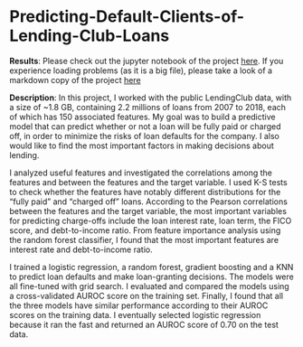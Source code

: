 # Predicting-Default-Clients-of-Lending-Club-Loans
**Results**:
Please check out the jupyter notebook of the project [here](https://github.com/abbasmalekpour). If you experience loading problems (as it is a big file), please take a look of a markdown copy of the project [here](https://github.com/abbasmalekpour)

**Description**:
In this project, I worked with the public LendingClub data, with a size of ~1.8 GB, containing 2.2 millions of loans from 2007 to 2018, each of which has 150 associated features. My goal was to build a predictive model that can predict whether or not a loan will be fully paid or charged off, in order to minimize the risks of loan defaults for the company. I also would like to find the most important factors in making decisions about lending.

I analyzed useful features and investigated the correlations among the features and between the features and the target variable. I used K-S tests to check whether the features have notably different distributions for the “fully paid” and “charged off” loans. According to the Pearson correlations between the features and the target variable, the most important variables for predicting charge-offs include the loan interest rate, loan term, the FICO score, and debt-to-income ratio. From feature importance analysis using the random forest classifier, I found that the most important features are interest rate and debt-to-income ratio.

I trained a logistic regression, a random forest, gradient boosting and a KNN to predict loan defaults and make loan-granting decisions. The models were all fine-tuned with grid search. I evaluated and compared the models using a cross-validated AUROC score on the training set. Finally, I found that all the three models have similar performance according to their AUROC scores on the training data. I eventually selected logistic regression because it ran the fast and returned an AUROC score of 0.70 on the test data. 



